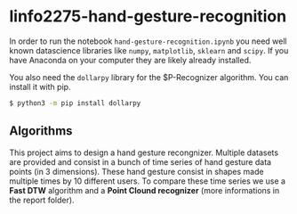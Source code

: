# linfo2275-hand-gesture-recognition

In order to run the notebook `hand-gesture-recognition.ipynb` you need well known datascience libraries like `numpy`, `matplotlib`, `sklearn` and `scipy`. If you have Anaconda on your computer they are likely already installed.

You also need the `dollarpy` library for the $P-Recognizer algorithm. You can install it with pip.
```bash
$ python3 -m pip install dollarpy
```

## Algorithms

This project aims to design a hand gesture recongnizer. Multiple datasets are provided and consist in a bunch of time series of hand gesture data points (in 3 dimensions). These hand gesture consist in shapes made multiple times by 10 different users. To compare these time series we use a **Fast DTW** algorithm and a **Point Clound recognizer** (more informations in the report folder).
